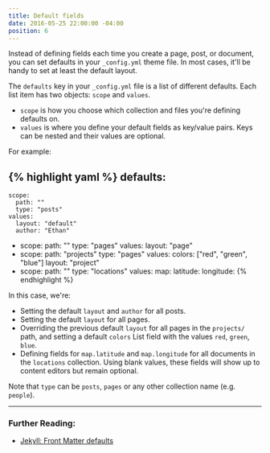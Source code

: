 ```yaml
---
title: Default fields
date: 2016-05-25 22:00:00 -04:00
position: 6
---
```


Instead of defining fields each time you create a page, post, or document, you can set defaults in your `_config.yml` theme file. In most cases, it'll be handy to set at least the default layout.

The `defaults` key in your `_config.yml` file is a list of different defaults. Each list item has two objects: `scope` and `values`.

- `scope` is how you choose which collection and files you're defining defaults on.
- `values` is where you define your default fields as key/value pairs. Keys can be nested and their values are optional.

For example:

{% highlight yaml %}
defaults:
  -
    scope:
      path: ""
      type: "posts"
    values:
      layout: "default"
      author: "Ethan"
  -
    scope:
      path: ""
      type: "pages"
    values:
      layout: "page"
  -
    scope:
      path: "projects"
      type: "pages"
    values:
      colors: ["red", "green", "blue"]
      layout: "project"
  -
    scope:
      path: ""
      type: "locations"
    values:
      map:
        latitude: 
        longitude: 
{% endhighlight %}

In this case, we're:

- Setting the default `layout` and `author` for all posts.
- Setting the default `layout` for all pages.
- Overriding the previous default `layout` for all pages in the `projects/` path, and setting a default `colors` List field with the values `red`, `green`, `blue`.
- Defining fields for `map.latitude` and `map.longitude` for all documents in the `locations` collection. Using blank values, these fields will show up to content editors but remain optional.

Note that `type` can be `posts`, `pages` or any other collection name (e.g. `people`).

---

### Further Reading:

- [Jekyll: Front Matter defaults](http://jekyllrb.com/docs/configuration/#front-matter-defaults)
